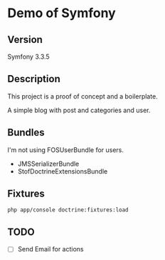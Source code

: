 Demo of Symfony
========================

## Version

Symfony 3.3.5

## Description

This project is a proof of concept and a boilerplate.

A simple blog with post and categories and user.

## Bundles

I'm not using FOSUserBundle for users.

- JMSSerializerBundle
- StofDoctrineExtensionsBundle

## Fixtures 

```
php app/console doctrine:fixtures:load
```

## TODO

- [ ] Send Email for actions
